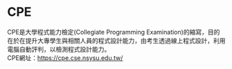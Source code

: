 # CPE
CPE是大學程式能力檢定(Collegiate Programming Examination)的縮寫，目的在於在提升大專學生與相關人員的程式設計能力，由考生透過線上程式設計，利用電腦自動評判，以檢測程式設計能力。  
CPE網址：https://cpe.cse.nsysu.edu.tw/
